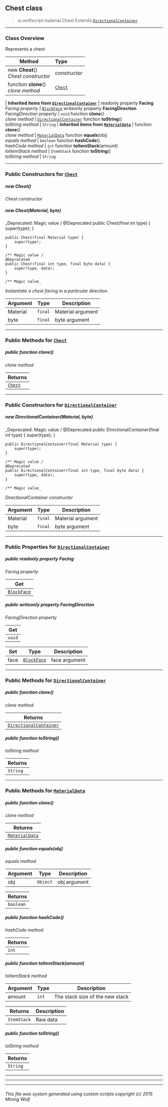 ## Chest __class__

>io.wolfscript.material.Chest
>Extends [`DirectionalContainer`](DirectionalContainer.md)

---

### Class Overview

Represents a chest

Method | Type   
--- | :--- 
new __Chest__() <br> _Chest constructor_ | _constructor_
 function __clone__() <br> _clone method_ | [`Chest`](Chest.md)
 |
__Inherited items from [`DirectionalContainer`](DirectionalContainer.md)__ |
 readonly property __Facing__ <br> _Facing property_ | [`BlockFace`](..\block\BlockFace.md)
 writeonly property __FacingDirection__ <br> _FacingDirection property_ | `void`
 function __clone__() <br> _clone method_ | [`DirectionalContainer`](DirectionalContainer.md)
 function __toString__() <br> _toString method_ | `String`
 |
__Inherited items from [`MaterialData`](MaterialData.md)__ |
 function __clone__() <br> _clone method_ | [`MaterialData`](MaterialData.md)
 function __equals__(obj) <br> _equals method_ | `boolean`
 function __hashCode__() <br> _hashCode method_ | `int`
 function __toItemStack__(amount) <br> _toItemStack method_ | `ItemStack`
 function __toString__() <br> _toString method_ | `String`







---

### Public Constructors for [`Chest`](Chest.md)

##### <a id='chest'></a>new __Chest__() 

_Chest constructor_


##### <a id='chest'></a>new __Chest__(Material, byte) 
_Deprecated: Magic value /
    @Deprecated
    public Chest(final int type) {
        super(type);
    }

    public Chest(final Material type) {
        super(type);
    }

    /** Magic value /
    @Deprecated
    public Chest(final int type, final byte data) {
        super(type, data);
    }

    /** Magic value_

_Instantiate a chest facing in a particular direction._

Argument | Type | Description  
--- | --- | --- 
Material | `final` | Material argument
byte | `final` | byte argument

---

### Public Methods for [`Chest`](Chest.md)

##### <a id='clone'></a>public  function __clone__()

_clone method_

Returns | 
--- | 
[`Chest`](Chest.md) |


---
### Public Constructors for [`DirectionalContainer`](DirectionalContainer.md)

##### <a id='directionalcontainer'></a>new __DirectionalContainer__(Material, byte) 
_Deprecated: Magic value /
    @Deprecated
    public DirectionalContainer(final int type) {
        super(type);
    }

    public DirectionalContainer(final Material type) {
        super(type);
    }

    /** Magic value /
    @Deprecated
    public DirectionalContainer(final int type, final byte data) {
        super(type, data);
    }

    /** Magic value_

_DirectionalContainer constructor_

Argument | Type | Description  
--- | --- | --- 
Material | `final` | Material argument
byte | `final` | byte argument

---

### Public Properties for [`DirectionalContainer`](DirectionalContainer.md)

##### <a id='facing'></a>public  readonly property __Facing__

_Facing property_

Get | 
--- | 
[`BlockFace`](..\block\BlockFace.md) |



##### <a id='facingdirection'></a>public  writeonly property __FacingDirection__

_FacingDirection property_

Get | 
--- | 
`void` |

Set | Type | Description  
--- | --- | --- 
face | [`BlockFace`](..\block\BlockFace.md) | face argument


---

### Public Methods for [`DirectionalContainer`](DirectionalContainer.md)

##### <a id='clone'></a>public  function __clone__()

_clone method_

Returns | 
--- | 
[`DirectionalContainer`](DirectionalContainer.md) |


##### <a id='tostring'></a>public  function __toString__()

_toString method_

Returns | 
--- | 
`String` |


---

### Public Methods for [`MaterialData`](MaterialData.md)

##### <a id='clone'></a>public  function __clone__()

_clone method_

Returns | 
--- | 
[`MaterialData`](MaterialData.md) |


##### <a id='equals'></a>public  function __equals__(obj)

_equals method_

Argument | Type | Description  
--- | --- | --- 
obj | `Object` | obj argument

Returns | 
--- | 
`boolean` |


##### <a id='hashcode'></a>public  function __hashCode__()

_hashCode method_

Returns | 
--- | 
`int` |


##### <a id='toitemstack'></a>public  function __toItemStack__(amount)

_toItemStack method_

Argument | Type | Description  
--- | --- | --- 
amount | `int` | The stack size of the new stack

Returns | Description
--- | --- 
`ItemStack` | Raw data


##### <a id='tostring'></a>public  function __toString__()

_toString method_

Returns | 
--- | 
`String` |


---


---


---


###### This file was system generated using custom scripts copyright (c) 2015 Mining Wolf.
	


